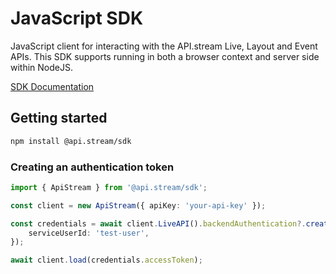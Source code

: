 # JavaScript SDK
JavaScript client for interacting with the API.stream Live, Layout and Event APIs. This SDK supports running in both a browser context and server side within NodeJS.

[SDK Documentation](https://api.stream/docs/sdk/api/js/docs/)

## Getting started
```bash
npm install @api.stream/sdk
```

### Creating an authentication token
```ts
import { ApiStream } from '@api.stream/sdk';

const client = new ApiStream({ apiKey: 'your-api-key' });

const credentials = await client.LiveAPI().backendAuthentication?.createAccessToken({
	serviceUserId: 'test-user',
});

await client.load(credentials.accessToken);
```